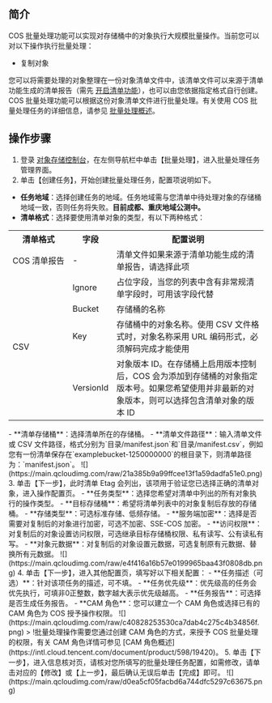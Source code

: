 ## 简介

COS 批量处理功能可以实现对存储桶中的对象执行大规模批量操作。当前您可以对以下操作执行批量处理：

- 复制对象

您可以将需要处理的对象整理在一份对象清单文件中，该清单文件可以来源于清单功能生成的清单报告（需先 [开启清单功能](https://intl.cloud.tencent.com/document/product/436/30624)），也可以由您依据指定格式自行创建。 COS 批量处理功能可以根据这份对象清单文件进行批量处理。有关使用 COS 批量处理任务的详细信息，请参见 [批量处理概述](https://intl.cloud.tencent.com/document/product/436/32958)。

## 操作步骤

1. 登录 [对象存储控制台](https://console.cloud.tencent.com/cos5)，在左侧导航栏中单击【批量处理】，进入批量处理任务管理界面。
2. 单击【创建任务】，开始创建批量处理任务，配置项说明如下。
 - **任务地域**：选择创建任务的地域。任务地域需与您清单中待处理对象的存储桶地域一致，否则任务将失败。**目前成都、重庆地域公测中。**
 - **清单格式**：选择要使用清单对象的类型，有以下两种格式：
<table>
   <tr>
      <th>清单格式</th>
      <th>字段</th>
      <th>配置说明</th>
   </tr>
   <tr>
      <td nowrap="nowrap">COS 清单报告</td>
      <td>-</td>
      <td>清单文件如果来源于清单功能生成的清单报告，请选择此项</td>
   </tr>
   <tr>
      <td rowspan="4">CSV</td>
      <td>Ignore</td>
      <td>占位字段，当您的列表中含有非常规清单字段时，可用该字段代替</td>
   </tr>
   <tr>
      <td>Bucket</td>
      <td>存储桶的名称</td>
   </tr>
   <tr>
      <td>Key</td>
      <td>存储桶中的对象名称。使用 CSV 文件格式时，对象名称采用 URL 编码形式，必须解码完成才能使用</td>
   </tr>
   <tr>
      <td>VersionId</td>
      <td>对象版本 ID。在存储桶上启用版本控制后，COS 会为添加到存储桶的对象指定版本号。如果您希望使用并非最新的对象版本，则可以选择包含清单对象的版本 ID</td>
   </tr>
</table>
 - **清单存储桶**：选择清单所在的存储桶。
 - **清单文件路径**：输入清单文件或 CSV 文件路径，格式分别为`目录/manifest.json`和`目录/manifest.csv`，例如您有一份清单保存在`examplebucket-1250000000`的根目录下，则清单路径为：`manifest.json`。 
![](https://main.qcloudimg.com/raw/21a385b9a99ffcee13f1a59dadfa51e0.png)
3. 单击【下一步】，此时清单 Etag 会列出，该项用于验证您已选择正确的清单对象，进入操作配置页。
	- **任务类型**：选择您希望对清单中列出的所有对象执行的操作类型。
	- **目标存储桶**：希望将清单列表中的对象复制后存放的存储桶。
	- **存储类型**：可选标准存储、低频存储。
	- **服务端加密**：选择是否需要对复制后的对象进行加密，可选不加密、SSE-COS 加密。
	- **访问权限**：对复制后的对象设置访问权限，可选继承目标存储桶权限、私有读写、公有读私有写。
	- **对象元数据**：对复制后的对象设置元数据，可选复制原有元数据、替换所有元数据。
  ![](https://main.qcloudimg.com/raw/e4f416a16b57e0199965baa43f0808db.png)
4. 单击【下一步】，进入其他配置页，填写好以下相关配置：
 - **任务描述（可选）**：针对该项任务的描述，可不填。
 - **任务优先级**：优先级高的任务会优先执行，可填非0正整数，数字越大表示优先级越高。
 - **任务报告**：可选择是否生成任务报告。
 - **CAM 角色**：您可以建立一个 CAM 角色或选择已有的 CAM 角色为 COS 授予操作权限。
![](https://main.qcloudimg.com/raw/c40828253530ca7dab4c275c4b34856f.png)
> !批量处理操作需要您通过创建 CAM 角色的方式，来授予 COS 批量处理的权限，有关 CAM 角色详情可参见 [CAM 角色概述](https://intl.cloud.tencent.com/document/product/598/19420)。
5. 单击【下一步】，进入信息核对页，请核对您所填写的批量处理任务配置，如需修改，请单击对应的【修改】或【上一步】，最后确认无误后单击【完成】即可。
![](https://main.qcloudimg.com/raw/d0ea5cf05facbd6a744dfc5297c63675.png)
